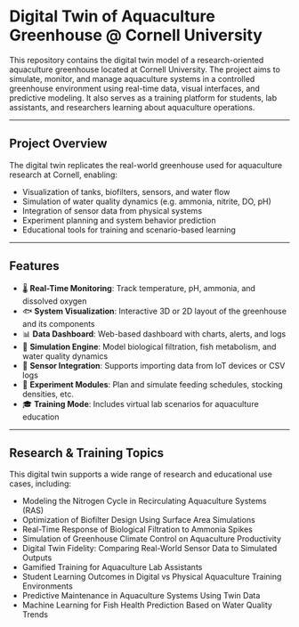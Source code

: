 # Digital Twin of Aquaculture Greenhouse @ Cornell University

This repository contains the digital twin model of a research-oriented aquaculture greenhouse located at Cornell University. The project aims to simulate, monitor, and manage aquaculture systems in a controlled greenhouse environment using real-time data, visual interfaces, and predictive modeling. It also serves as a training platform for students, lab assistants, and researchers learning about aquaculture operations.

---

## Project Overview

The digital twin replicates the real-world greenhouse used for aquaculture research at Cornell, enabling:

- Visualization of tanks, biofilters, sensors, and water flow
- Simulation of water quality dynamics (e.g. ammonia, nitrite, DO, pH)
- Integration of sensor data from physical systems
- Experiment planning and system behavior prediction
- Educational tools for training and scenario-based learning

---

## Features

- 🌡️ **Real-Time Monitoring**: Track temperature, pH, ammonia, and dissolved oxygen
- 🐟 **System Visualization**: Interactive 3D or 2D layout of the greenhouse and its components
- 📊 **Data Dashboard**: Web-based dashboard with charts, alerts, and logs
- 🔄 **Simulation Engine**: Model biological filtration, fish metabolism, and water quality dynamics
- 🔌 **Sensor Integration**: Supports importing data from IoT devices or CSV logs
- 🧪 **Experiment Modules**: Plan and simulate feeding schedules, stocking densities, etc.
- 🎓 **Training Mode**: Includes virtual lab scenarios for aquaculture education

---

## Research & Training Topics

This digital twin supports a wide range of research and educational use cases, including:

- Modeling the Nitrogen Cycle in Recirculating Aquaculture Systems (RAS)
- Optimization of Biofilter Design Using Surface Area Simulations
- Real-Time Response of Biological Filtration to Ammonia Spikes
- Simulation of Greenhouse Climate Control on Aquaculture Productivity
- Digital Twin Fidelity: Comparing Real-World Sensor Data to Simulated Outputs
- Gamified Training for Aquaculture Lab Assistants
- Student Learning Outcomes in Digital vs Physical Aquaculture Training Environments
- Predictive Maintenance in Aquaculture Systems Using Twin Data
- Machine Learning for Fish Health Prediction Based on Water Quality Trends


